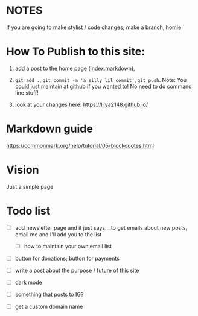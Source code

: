 # NOTES
If you are going to make stylist / code changes; make a branch, homie

# How To Publish to this site:

1) add a post to the home page (index.markdown), 

2) `git add .`, `git commit -m 'a silly lil commit'`, `git push`. Note: You could just maintain at github if you wanted to! No need to do command line stuff!

3) look at your changes here: https://lilya2148.github.io/

# Markdown guide
https://commonmark.org/help/tutorial/05-blockquotes.html

# Vision
Just a simple page

# Todo list
- [ ] add newsletter page and it just says... to get emails about new posts, email me and I'll add you to the list
  - [ ] how to maintain your own email list
- [ ] button for donations; button for payments
- [ ] write a post about the purpose / future of this site
- [ ] dark mode
- [ ] something that posts to IG?
- [ ] get a custom domain name


